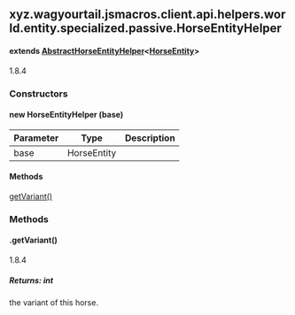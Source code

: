 

xyz.wagyourtail.jsmacros.client.api.helpers.world.entity.specialized.passive.HorseEntityHelper
----------------------------------------------------------------------------------------------

#### extends [AbstractHorseEntityHelper](1.9.2/xyz/wagyourtail/jsmacros/client/api/helpers/world/entity/specialized/passive/AbstractHorseEntityHelper.html)<[HorseEntity](https://wagyourtail.xyz/Projects/MinecraftMappingViewer/App?mapping=INTERMEDIARY,YARN&version=1.20.5&search=net/minecraft/entity/passive/HorseEntity)>

1.8.4

### Constructors

#### new HorseEntityHelper (base)

| Parameter | Type | Description |
|---|---|---|
| base | HorseEntity |  |



#### Methods

[getVariant()](#getVariant-)



### Methods

#### .getVariant()

1.8.4


##### Returns: int

the variant of this horse.




